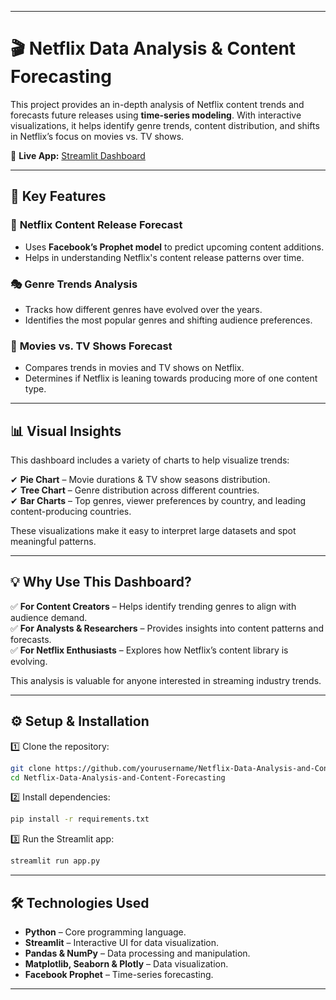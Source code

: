 
---

# 🎬 Netflix Data Analysis & Content Forecasting  

This project provides an in-depth analysis of Netflix content trends and forecasts future releases using **time-series modeling**. With interactive visualizations, it helps identify genre trends, content distribution, and shifts in Netflix’s focus on movies vs. TV shows.  

🔗 **Live App:** [Streamlit Dashboard](https://netflix-data-analysis-and-content-forecasting-ucjccxokhdlq3ywf.streamlit.app/)  

---

## 📌 Key Features  

### 📅 **Netflix Content Release Forecast**  
- Uses **Facebook’s Prophet model** to predict upcoming content additions.  
- Helps in understanding Netflix's content release patterns over time.  

### 🎭 **Genre Trends Analysis**  
- Tracks how different genres have evolved over the years.  
- Identifies the most popular genres and shifting audience preferences.  

### 🎥 **Movies vs. TV Shows Forecast**  
- Compares trends in movies and TV shows on Netflix.  
- Determines if Netflix is leaning towards producing more of one content type.  

---

## 📊 **Visual Insights**  

This dashboard includes a variety of charts to help visualize trends:  

✔ **Pie Chart** – Movie durations & TV show seasons distribution.  
✔ **Tree Chart** – Genre distribution across different countries.  
✔ **Bar Charts** – Top genres, viewer preferences by country, and leading content-producing countries.  

These visualizations make it easy to interpret large datasets and spot meaningful patterns.  

---

## 💡 **Why Use This Dashboard?**  

✅ **For Content Creators** – Helps identify trending genres to align with audience demand.  
✅ **For Analysts & Researchers** – Provides insights into content patterns and forecasts.  
✅ **For Netflix Enthusiasts** – Explores how Netflix’s content library is evolving.  

This analysis is valuable for anyone interested in streaming industry trends.  

---

## ⚙ **Setup & Installation**  

1️⃣ Clone the repository:  

```bash
git clone https://github.com/yourusername/Netflix-Data-Analysis-and-Content-Forecasting.git
cd Netflix-Data-Analysis-and-Content-Forecasting
```

2️⃣ Install dependencies:  

```bash
pip install -r requirements.txt
```

3️⃣ Run the Streamlit app:  

```bash
streamlit run app.py
```

---

## 🛠 **Technologies Used**  

- **Python** – Core programming language.  
- **Streamlit** – Interactive UI for data visualization.  
- **Pandas & NumPy** – Data processing and manipulation.  
- **Matplotlib, Seaborn & Plotly** – Data visualization.  
- **Facebook Prophet** – Time-series forecasting.  

---



